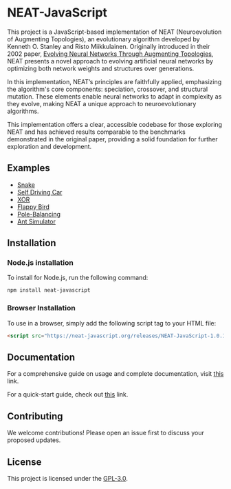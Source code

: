 # NEAT-JavaScript

This project is a JavaScript-based implementation of NEAT (Neuroevolution of Augmenting Topologies), an evolutionary algorithm developed by Kenneth O. Stanley and Risto Miikkulainen. Originally introduced in their 2002 paper, [Evolving Neural Networks Through Augmenting Topologies](https://nn.cs.utexas.edu/downloads/papers/stanley.ec02.pdf), NEAT presents a novel approach to evolving artificial neural networks by optimizing both network weights and structures over generations.

In this implementation, NEAT’s principles are faithfully applied, emphasizing the algorithm's core components: speciation, crossover, and structural mutation. These elements enable neural networks to adapt in complexity as they evolve, making NEAT a unique approach to neuroevolutionary algorithms.

This implementation offers a clear, accessible codebase for those exploring NEAT and has achieved results comparable to the benchmarks demonstrated in the original paper, providing a solid foundation for further exploration and development.

## Examples
- [Snake](https://neat-javascript.org/examples/snake.html)
- [Self Driving Car](https://neat-javascript.org/examples/self-driving-car.html)
- [XOR](https://neat-javascript.org/xor.html)
- [Flappy Bird](https://neat-javascript.org/examples/flappy-bird.html)
- [Pole-Balancing](https://neat-javascript.org/examples/pole-balancing.html)
- [Ant Simulator](https://neat-javascript.org/examples/ant-simulator.html)

## Installation

### Node.js installation

To install for Node.js, run the following command:

```bash
npm install neat-javascript
```

### Browser Installation

To use in a browser, simply add the following script tag to your HTML file:

```html
<script src="https://neat-javascript.org/releases/NEAT-JavaScript-1.0.1.js"></script>
```

## Documentation
For a comprehensive guide on usage and complete documentation, visit [this](https://neat-javascript.org) link.

For a quick-start guide, check out [this](https://neat-javascript.org/quickstart.html) link.

## Contributing

We welcome contributions! Please open an issue first to discuss your proposed updates.

## License

This project is licensed under the [GPL-3.0](https://www.gnu.org/licenses/gpl-3.0.txt).